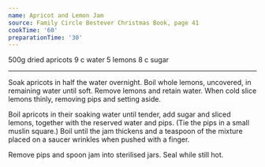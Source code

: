 ```yaml
---
name: Apricot and Lemon Jam
source: Family Circle Bestever Christmas Book, page 41
cookTime: '60'
preparationTime: '30'
---
```


500g dried apricots
9 c water
5 lemons
8 c sugar

---

Soak apricots in half the water overnight.  Boil whole lemons, uncovered, in remaining water until soft.  Remove lemons and retain water.  When cold slice lemons thinly, removing pips and setting aside.

Boil apricots in their soaking water until tender, add sugar and sliced lemons, together with the reserved water and pips.  (Tie the pips in a small muslin square.)  Boil until the jam thickens and a teaspoon of the mixture placed on a saucer wrinkles when pushed with a finger.

Remove pips and spoon jam into sterilised jars.  Seal while still hot.

